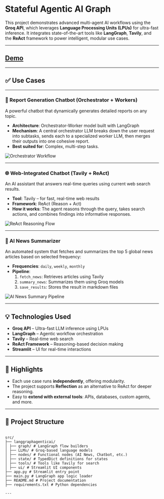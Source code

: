 #  Stateful Agentic AI Graph

This project demonstrates advanced multi-agent AI workflows using the **Groq API**, which leverages **Language Processing Units (LPUs)** for ultra-fast inference. It integrates state-of-the-art tools like **LangGraph**, **Tavily**, and the **ReAct** framework to power intelligent, modular use cases.


---
## [Demo]([https://your-app-url.com](https://drive.google.com/file/d/1MGvH6rxDsuHtYvsq9A8o1ss99NYvRlLE/view?usp=sharing))

---

## ✅ Use Cases

---

### 🤖 Report Generation Chatbot (Orchestrator + Workers)

A powerful chatbot that dynamically generates detailed reports on any topic.

- **Architecture**: Orchestrator-Worker model built with LangGraph  
- **Mechanism**: A central orchestrator LLM breaks down the user request into subtasks, sends each to a specialized worker LLM, then merges their outputs into one cohesive report.  
- **Best suited for**: Complex, multi-step tasks.

![Orchestrator Workflow](https://github.com/user-attachments/assets/6ad7e41a-85fd-44fd-9973-a6b2b0c95e00)

---

### 🌐 Web-Integrated Chatbot (Tavily + ReAct)

An AI assistant that answers real-time queries using current web search results.

- **Tool**: Tavily – for fast, real-time web results  
- **Framework**: ReAct (Reason + Act)  
- **How it works**: The agent reasons through the query, takes search actions, and combines findings into informative responses.

![ReAct Reasoning Flow](https://github.com/user-attachments/assets/f932cc5d-f05e-4714-a720-14ab777e5063)

---

### 📰 AI News Summarizer

An automated system that fetches and summarizes the top 5 global news articles based on selected frequency:

- **Frequencies**: `daily`, `weekly`, `monthly`  
- **Pipeline**:
  1. `fetch_news`: Retrieves articles using Tavily  
  2. `summary_news`: Summarizes them using Groq models  
  3. `save_results`: Stores the result in markdown files  

![AI News Summary Pipeline](https://github.com/user-attachments/assets/aa1fd89d-c6c5-44b3-83f6-a63921989722)

---

## 💡 Technologies Used

- **Groq API** – Ultra-fast LLM inference using LPUs  
- **LangGraph** – Agentic workflow orchestration  
- **Tavily** – Real-time web search  
- **ReAct Framework** – Reasoning-based decision making  
- **Streamlit** – UI for real-time interactions

---

## 📌 Highlights

- Each use case runs **independently**, offering modularity.
- The project supports **Reflection** as an alternative to ReAct for deeper reasoning.
- Easy to **extend with external tools**: APIs, databases, custom agents, and more.

---

## 📁 Project Structure
```plaintext

src/
├── langgraphagenticai/
│ ├── graph/ # LangGraph flow builders
│ ├── LLMs/ # Groq-based language models
│ ├── nodes/ # Functional nodes (AI News, Chatbot, etc.)
│ ├── state/ # TypedDict definitions for states
│ ├── tools/ # Tools like Tavily for search
│ ├── ui/ # Streamlit UI components
├── app.py # Streamlit entry point
├── main.py # LangGraph app logic loader
├── README.md # Project documentation
├── requirements.txt # Python dependencies

---

